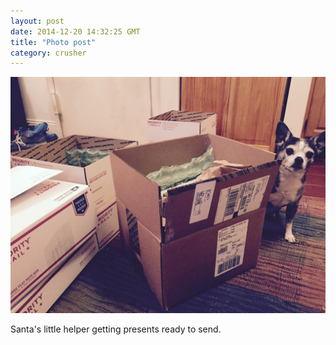 ```yaml
---
layout: post
date: 2014-12-20 14:32:25 GMT
title: "Photo post"
category: crusher
---
```

![travisj](/images/6e2e78fd448cd1c423f9e4a34ea512418c4a12e6dcd08d5354ff1e995c2af756.jpg)

Santa&#x27;s little helper getting presents ready to send.
